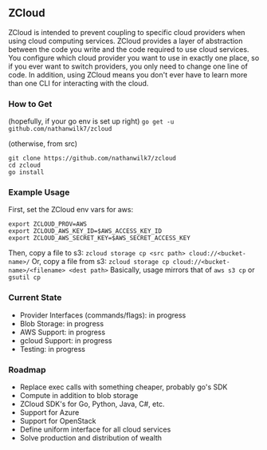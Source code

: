 ## ZCloud
ZCloud is intended to prevent coupling to specific cloud providers when using cloud computing services. ZCloud provides a layer of abstraction between the code you write and the code required to use cloud services. You configure which cloud provider you want to use in exactly one place, so if you ever want to switch providers, you only need to change one line of code. In addition, using ZCloud means you don't ever have to learn more than one CLI for interacting with the cloud.

### How to Get

(hopefully, if your go env is set up right)
`go get -u github.com/nathanwilk7/zcloud`

(otherwise, from src)
```
git clone https://github.com/nathanwilk7/zcloud
cd zcloud
go install
```

### Example Usage
First, set the ZCloud env vars for aws:
```
export ZCLOUD_PROV=AWS
export ZCLOUD_AWS_KEY_ID=$AWS_ACCESS_KEY_ID
export ZCLOUD_AWS_SECRET_KEY=$AWS_SECRET_ACCESS_KEY
```
Then, copy a file to s3:
`zcloud storage cp <src path> cloud://<bucket-name>/`
Or, copy a file from s3:
`zcloud storage cp cloud://<bucket-name>/<filename> <dest path>`
Basically, usage mirrors that of `aws s3 cp` or `gsutil cp`

### Current State
- Provider Interfaces (commands/flags): in progress
- Blob Storage: in progress
- AWS Support: in progress
- gcloud Support: in progress
- Testing: in progress

### Roadmap
- Replace exec calls with something cheaper, probably go's SDK
- Compute in addition to blob storage
- ZCloud SDK's for Go, Python, Java, C#, etc.
- Support for Azure
- Support for OpenStack
- Define uniform interface for all cloud services
- Solve production and distribution of wealth